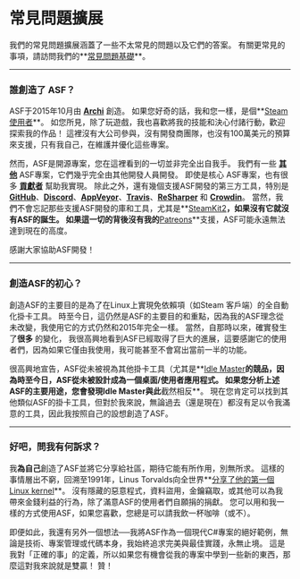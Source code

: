 # 常見問題擴展

我們的常見問題擴展涵蓋了一些不太常見的問題以及它們的答案。 有關更常見的事項，請訪問我們的**[常見問題基礎](https://github.com/JustArchiNET/ArchiSteamFarm/wiki/FAQ)**。

* * *

### 誰創造了 ASF？

ASF于2015年10月由 **[Archi](https://github.com/JustArchi)** 創造。 如果您好奇的話，我和您一樣，是個**[Steam 使用者](https://steamcommunity.com/profiles/76561198006963719)**。 如您所見，除了玩遊戲，我也喜歡將我的技能和決心付諸行動，歡迎探索我的作品！ 這裡沒有大公司參與，沒有開發商團隊，也沒有100萬美元的預算來支援，只有我自己，在維護并優化這些專案。

然而，ASF是開源專案，您在這裡看到的一切並非完全出自我手。 我們有一些 **[其他](https://github.com/JustArchiNET?q=ASF-)** ASF專案，它們幾乎完全由其他開發人員開發。 即使是核心 ASF專案，也有很多 **[貢獻者](https://github.com/JustArchiNET/ArchiSteamFarm/graphs/contributors)** 幫助我實現。 除此之外，還有幾個支援ASF開發的第三方工具，特別是 **[GitHub](https://github.com)**、**[Discord](https://discordapp.com/open-source)**、**[AppVeyor](https://www.appveyor.com)**、**[Travis](https://travis-ci.com)**、**[ReSharper](https://www.jetbrains.com/resharper)** 和 **[Crowdin](https://crowdin.com)**。 當然，我們不會忘記那些支援ASF開發的庫和工具，尤其是**[SteamKit2](https://github.com/SteamRE/SteamKit)**，如果沒有它就沒有ASF的誕生。 如果這一切的背後沒有我的**[Patreons](https://www.patreon.com/JustArchi)**支援，ASF可能永遠無法達到現在的高度。

感謝大家協助ASF開發！

* * *

### 創造ASF的初心？

創造ASF的主要目的是為了在Linux上實現免依賴項（如Steam 客戶端）的全自動化掛卡工具。 時至今日，這仍然是ASF的主要目的和重點，因為我的ASF理念從未改變，我使用它的方式仍然和2015年完全一樣。 當然，自那時以來，確實發生了**很多** 的變化， 我很高興地看到ASF已經取得了巨大的進展，這要感謝它的使用者們，因為如果它僅由我使用，我可能甚至不會寫出當前一半的功能。

很高興地宣告，ASF從未被視為其他掛卡工具（尤其是**[Idle Master](https://www.steamidlemaster.com)**的競品，因為時至今日，ASF從未被設計成為一個桌面/使用者應用程式。 如果您分析上述ASF的主要用途，您會發現Idle Master與此**截然相反**。 現在您肯定可以找到其他類似ASF的掛卡工具，但對於我來說，無論過去（還是現在）都沒有足以令我滿意的工具，因此我按照自己的設想創造了ASF。

* * *

### 好吧，問我有何訴求？

我**為自己**創造了ASF並將它分享給社區，期待它能有所作用，別無所求。 這樣的事情層出不窮，回溯至1991年，Linus Torvalds向全世界**[分享了他的第一個Linux kernel](https://groups.google.com/forum/#!msg/comp.os.Minix/dlNtH7RRrGA/SwRavCzVE7gJ)**。 沒有隱藏的惡意程式，資料盜用，金鑰竊取，或其他可以為我帶來金錢利益的行為，除了滿意ASF的使用者們自願捐的捐獻。 您可以用和我一樣的方式使用ASF，如果您喜歡，您總是可以請我飲一杯咖啡（或不）。

即便如此，我還有另外一個想法──我將ASF作為一個現代C#專案的絕好範例，無論是技術、專案管理或代碼本身，我始終追求完美與最佳實踐，永無止境。 這是我對「正確的事」的定義，所以如果您有機會從我的專案中學到一些新的東西，那麼這對我來說就是雙贏！ 贊！